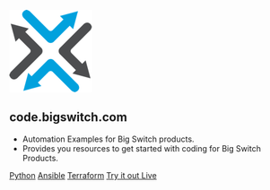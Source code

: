 ![](assets/images/bigswitch.png)

## code.bigswitch.com

* Automation Examples for Big Switch products.
* Provides you resources to get started with coding for Big Switch Products.

[Python](python/overview.md)
[Ansible](ansible/overview.md)
[Terraform](https://labs.bigswitch.com)
[Try it out Live](https://labs.bigswitch.com)
